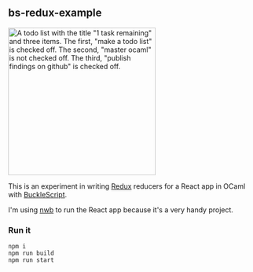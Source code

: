 ## bs-redux-example

<img src="http://i.imgur.com/N3p0MZ9.png" width="300" alt='A todo list with the title "1 task remaining" and three items. The first, "make a todo list" is checked off. The second, "master ocaml" is not checked off. The third, "publish findings on github" is checked off.' />

This is an experiment in writing [Redux](http://redux.js.org/) reducers for a React app in OCaml with [BuckleScript](https://github.com/bucklescript/bucklescript).

I'm using [nwb](https://github.com/insin/nwb) to run the React app because it's a very handy project.

### Run it

```
npm i
npm run build
npm run start
```

